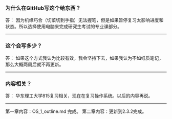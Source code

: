 ### 为什么在GitHub写这个给东西？
答： 因为机缘巧合（切菜切到手指）无法握笔，但是如果暂停复习太影响进度和状态。所以选择使用电脑来完成研究生考试的专业课部分。
***
### 这个会写多少？
答： 如果这个方式我认为比较有效，我会坚持下去，如果我认为不如纸质笔记，那么大概两周后就不再更新。
***
### 内容相关？
答： 华东理工大学815复习相关，现在在复习操作系统。以后的内容再说。
***
第一章内容：OS_1_outline.md 完成。
第二章内容：更新到2.3.2完成。
